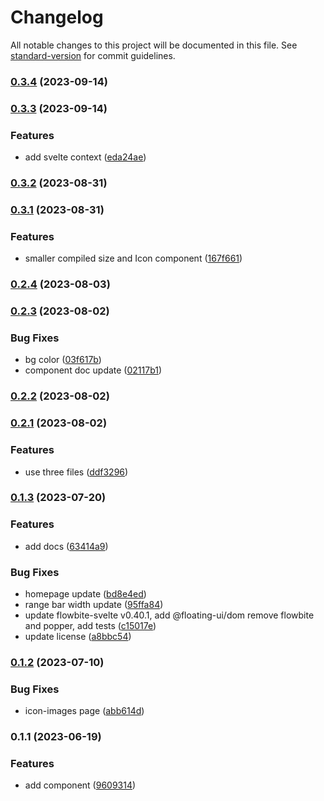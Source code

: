 # Changelog

All notable changes to this project will be documented in this file. See [standard-version](https://github.com/conventional-changelog/standard-version) for commit guidelines.

### [0.3.4](https://github.com/shinokada/svelte-boxicons/compare/v0.3.3...v0.3.4) (2023-09-14)

### [0.3.3](https://github.com/shinokada/svelte-boxicons/compare/v0.3.2...v0.3.3) (2023-09-14)

### Features

- add svelte context ([eda24ae](https://github.com/shinokada/svelte-boxicons/commit/eda24ae2669e28bf06fca0311454d6fa32459b01))

### [0.3.2](https://github.com/shinokada/svelte-boxicons/compare/v0.3.1...v0.3.2) (2023-08-31)

### [0.3.1](https://github.com/shinokada/svelte-boxicons/compare/v0.2.4...v0.3.1) (2023-08-31)

### Features

- smaller compiled size and Icon component ([167f661](https://github.com/shinokada/svelte-boxicons/commit/167f661c7c2165f3e1a40ab04e7434543637768c))

### [0.2.4](https://github.com/shinokada/svelte-boxicons/compare/v0.2.3...v0.2.4) (2023-08-03)

### [0.2.3](https://github.com/shinokada/svelte-boxicons/compare/v0.2.2...v0.2.3) (2023-08-02)

### Bug Fixes

- bg color ([03f617b](https://github.com/shinokada/svelte-boxicons/commit/03f617b97bd4d4255750c80da0ce7028ef411a0b))
- component doc update ([02117b1](https://github.com/shinokada/svelte-boxicons/commit/02117b163832a564d4c170134abad74fbf051a70))

### [0.2.2](https://github.com/shinokada/svelte-boxicons/compare/v0.2.1...v0.2.2) (2023-08-02)

### [0.2.1](https://github.com/shinokada/svelte-boxicons/compare/v0.1.3...v0.2.1) (2023-08-02)

### Features

- use three files ([ddf3296](https://github.com/shinokada/svelte-boxicons/commit/ddf329600f546bf71d0ea21e710f75e7d92a1215))

### [0.1.3](https://github.com/shinokada/svelte-boxicons/compare/v0.1.2...v0.1.3) (2023-07-20)

### Features

- add docs ([63414a9](https://github.com/shinokada/svelte-boxicons/commit/63414a9ee69b4a4595b5578b10d3171f2cc55b35))

### Bug Fixes

- homepage update ([bd8e4ed](https://github.com/shinokada/svelte-boxicons/commit/bd8e4ed409b2ea9448822c48daf3d01a2e336ee7))
- range bar width update ([95ffa84](https://github.com/shinokada/svelte-boxicons/commit/95ffa84929f9a28609efcd21d2c3af5447c9c1d4))
- update flowbite-svelte v0.40.1, add @floating-ui/dom remove flowbite and popper, add tests ([c15017e](https://github.com/shinokada/svelte-boxicons/commit/c15017e2de748fd393c52bd28001b5b69816265e))
- update license ([a8bbc54](https://github.com/shinokada/svelte-boxicons/commit/a8bbc54c3e7427273bd420da634c4a538df2bbf7))

### [0.1.2](https://github.com/shinokada/svelte-boxicons/compare/v0.1.1...v0.1.2) (2023-07-10)

### Bug Fixes

- icon-images page ([abb614d](https://github.com/shinokada/svelte-boxicons/commit/abb614d16faabda4c5467b50acce0184d2e044d1))

### 0.1.1 (2023-06-19)

### Features

- add component ([9609314](https://github.com/shinokada/svelte-boxicons/commit/96093145572c0056900ec07d4527777914e81224))
